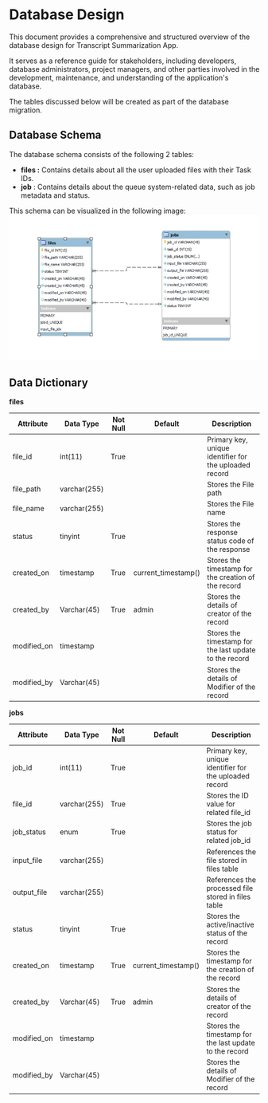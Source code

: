 # **Database Design**

This document provides a comprehensive and structured overview of the database design for Transcript Summarization App.

It serves as a reference guide for stakeholders, including developers, database administrators, project managers, and other parties involved in the development, maintenance, and understanding of the application's database.

The tables discussed below will be created as part of the database migration.

## **Database Schema**

The database schema consists of the following 2 tables:

- **files :** Contains details about all the user uploaded files with their Task IDs.
- **job** : Contains details about the queue system-related data, such as job metadata and status.

This schema can be visualized in the following image:
![Block Diagram](./assets/transcript-summarization-database-schema.jpg)

## **Data Dictionary**

**files**

| Attribute | Data Type | Not Null | Default | Description |
| --- | --- | --- | --- | --- |
| file_id | int(11) | True |     | Primary key, unique identifier for the uploaded record |
| file_path | varchar(255) |     |     | Stores the File path  |
| file_name | varchar(255) |     |     | Stores the File name |
| status | tinyint | True |     | Stores the response status code of the response |
| created_on | timestamp | True | current_timestamp() | Stores the timestamp for the creation of the record |
| created_by | Varchar(45) | True | admin | Stores the details of creator of the record |
| modified_on | timestamp |     |     | Stores the timestamp for the last update to the record |
| modified_by | Varchar(45) |     |     | Stores the details of Modifier of the record |

**jobs**

| Attribute | Data Type | Not Null | Default | Description |
| --- | --- | --- | --- | --- |
| job_id | int(11) | True |     | Primary key, unique identifier for the uploaded record |
| file_id | varchar(255) | True |     | Stores the ID value for related file_id |
| job_status | enum | True |     | Stores the job status for related job_id |
| input_file | varchar(255) |     |     | References the file stored in files table |
| output_file | varchar(255) |     |     | References the processed file stored in files table |
| status | tinyint | True |     | Stores the active/inactive status of the record |
| created_on | timestamp | True | current_timestamp() | Stores the timestamp for the creation of the record |
| created_by | Varchar(45) | True | admin | Stores the details of creator of the record |
| modified_on | timestamp |     |     | Stores the timestamp for the last update to the record |
| modified_by | Varchar(45) |     |     | Stores the details of Modifier of the record |
 